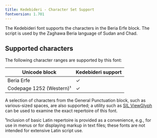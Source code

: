 ```yaml
---
title: Kedebideri - Character Set Support
fontversion: 1.701
---
```


The Kedebideri font supports the characters in the Beria Erfe block. The script is used by the Zaghawa Beria language of Sudan and Chad.

## Supported characters

The following character ranges are supported by this font:

Unicode block | Kedebideri support
------------- | ---------------
Beria Erfe|✓
Codepage 1252 (Western)¹ | ✓

A selection of characters from the General Punctuation block, such as various-sized spaces, are also supported; a utility such as <a href="https://scripts.sil.org/ViewGlyph_home">SIL ViewGlyph</a> can be used to examine the exact repertoire of this font. 

¹Inclusion of basic Latin repertoire is provided as a convenience, e.g., for use in menus or for displaying markup in text files; these fonts are not intended for extensive Latin script use.